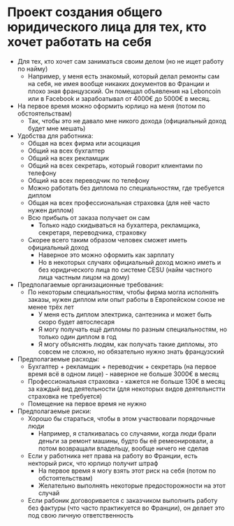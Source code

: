 # Проект создания общего юридического лица для тех, кто хочет работать на себя
* Для тех, кто хочет сам заниматься своим делом (но не ищет работу по найму)
  + Например, у меня есть знакомый, который делал ремонты сам на себя, не имея вообще никаких документов во Франции и плохо зная французский. Он помещал объявления на Leboncoin или в Facebook и зарабоатывал от 4000€ до 5000€ в месяц.
* На первое время можно оформить юрлицо на меня (потом по обстоятельствам)
  + Так, чтобы это не давало мне никого дохода (официальный доход будет мне мешать)
* Удобства для работника:
  + Общая на всех фирма или асоциация
  + Общий на всех бухгалтер
  + Общий на всех рекламщик
  + Общий на всех секретарь, который говорит клиентами по телефону
  + Общий на всех переводчик по телефону
  + Можно работать без диплома по специальностям, где требуется диплом
  + Общая на всех профессиональная страховка (для неё часто нужен диплом)
  + Всю прибыль от заказа получает он сам
    - Только надо скидываться на бухалтера, рекламщика, секретаря, переводчика, страховку
  + Скорее всего таким образом человек сможет иметь официальный доход
    - Наверное это можно оформить как зарплату
    - Но в некоторых случаях официальный доход можно иметь и без юридического лица по системе CESU (найм частного лица частным лицом на дому)
* Предполагаемые организационные требования:
  + По некоторым специальностям, чтобы фирма могла исполнять заказы, нужен диплом или опыт работы в Европейском союзе не менее трёх лет
    - У меня есть диплом электрика, сантезника и может быть скоро будет автослесаря
    - Я могу получать ещё дипломы по разным специальностям, но только один диплом в год
    - Я могу объяснять людям, как получать такие дипломы, это совсем не сложно, но обязательно нужно знать французский
* Предполагаемые расходы:
  + Бухгалтер + рекламщик + переводчик + секретарь (на первое время всё в одном лице) - наверное не больше 3000€ в месяц
  + Профессиональная страховка - кажется не больше 130€ в месяц за каждый вид деятельности (для некоторых видов деятельнстти страховка не требуется)
  + Помещение на первое время не нужно
* Предполагаемые риски:
  + Хорошо бы стараться, чтобы в этом участвовали порядочные люди
    - Например, я сталкивалась со случаями, когда люди брали деньги за ремонт машины, будто бы её ремеонировали, а потом возвращали владельцу, вообще ничего не сделав 
  + Если у работника нет права на работу во Франции, есть некторый риск, что юрлицо получит штраф
    - На первое время я могу взять этот риск на себя (потом по обстоятельствам)
    - Желательно выполнять некоторые предосторожности на этот случай
  + Если рабоник договоривается с заказчиком выполнить работу без фактуры (что часто практикуется во Франции), он делает это под свою личную ответственность
